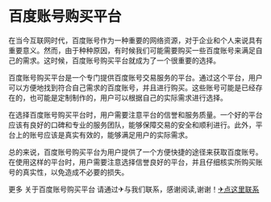 # 百度账号购买平台

在当今互联网时代，百度账号作为一种重要的网络资源，对于企业和个人来说具有重要意义。然而，由于种种原因，有时候我们可能需要购买一些百度账号来满足自己的需求。这时候，百度账号购买平台就成为了一个很重要的选择。

百度账号购买平台是一个专门提供百度账号交易服务的平台。通过这个平台，用户可以方便地找到符合自己需求的百度账号，并且进行购买。这些账号可能是已经存在的，也可能是定制制作的，用户可以根据自己的实际需求进行选择。

在选择百度账号购买平台时，用户需要注意平台的信誉和服务质量。一个好的平台应该有良好的口碑和专业的服务团队，能够保障交易的安全和顺利进行。此外，平台上的账号应该是真实有效的，能够满足用户的实际需求。

总的来说，百度账号购买平台为用户提供了一个方便快捷的途径来获取百度账号。在使用这样的平台时，用户需要注意选择信誉良好的平台，并且仔细核实所购买账号的真实性，以免造成不必要的损失。

更多 关于百度账号购买平台 请通过✈与我们联系，感谢阅读,谢谢！[✈点这里联系](https://lm.k02.cc)